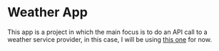 # Weather App

This app is a project in which the main focus is to do an API call to a weather service provider, in this case, I will be using [this one](https://www.visualcrossing.com/weather-api) for now.
